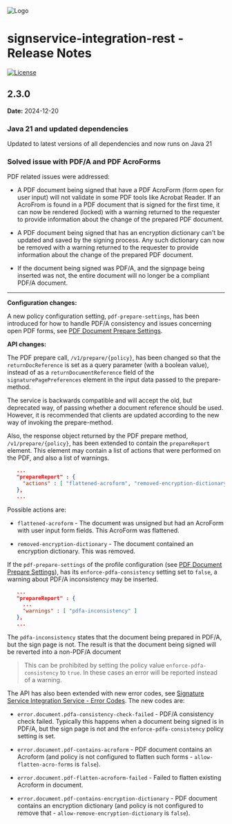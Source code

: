 ![Logo](https://idsec-solutions.github.io/signservice-integration-api/img/idsec.png)

# signservice-integration-rest - Release Notes

[![License](https://img.shields.io/badge/License-Apache%202.0-blue.svg)](https://opensource.org/licenses/Apache-2.0) 


## 2.3.0

**Date:** 2024-12-20

### Java 21 and updated dependencies

Updated to latest versions of all dependencies and now runs on Java 21

### Solved issue with PDF/A and PDF AcroForms

PDF related issues were addressed:

- A PDF document being signed that have a PDF AcroForm (form open for user input) will not validate in some PDF tools like Acrobat Reader. If an AcroFrom is found in a PDF document that is signed for the first time, it can now be rendered (locked) with a warning returned to the requester to provide information about the change of the prepared PDF document.

- A PDF document being signed that has an encryption dictionary can't be updated and saved by the signing process. Any such dictionary can now be removed with a warning returned to the requester to provide information about the change of the prepared PDF document.

- If the document being signed was PDF/A, and the signpage being inserted was not, the entire document will no longer be a compliant PDF/A document.

---

**Configuration changes:**

A new policy configuration setting, `pdf-prepare-settings`, has been introduced for how to handle PDF/A consistency and issues concerning open PDF forms, see [PDF Document Prepare Settings](#configuration.html#pdf-document-prepare-settings).

**API changes:**

The PDF prepare call, `/v1/prepare/{policy}`, has been changed so that the `returnDocReference` is set as a query parameter (with a boolean value), instead of as a `returnDocumentReference` field of the `signaturePagePreferences` element in the input data passed to the prepare-method.

The service is backwards compatible and will accept the old, but deprecated way, of passing whether a document reference should be used. However, it is recommended that clients are updated according to the new way of invoking the prepare-method.

Also, the response object returned by the PDF prepare method, `/v1/prepare/{policy}`, has been extended to contain the `prepareReport` element. This element may contain a list of actions that were performed on the PDF, and also a list of warnings.

```json
   ...
   "prepareReport" : {
     "actions" : [ "flattened-acroform", "removed-encryption-dictionary" ]
   },
   ...
```

Possible actions are:

- `flattened-acroform` - The document was unsigned but had an AcroForm with user input form fields. This AcroForm was flattened.

- `removed-encryption-dictionary` - The document contained an encryption dictionary. This was removed.

If the `pdf-prepare-settings` of the profile configuration (see [PDF Document Prepare Settings](#configuration.html#pdf-document-prepare-settings)), has its `enforce-pdfa-consistency` setting set to `false`, a warning about PDF/A inconsistency may be inserted. 

```json
   ...
   "prepareReport" : {
     ...
     "warnings" : [ "pdfa-inconsistency" ]
   },
   ...
```
The `pdfa-inconsistency` states that the document being prepared in PDF/A, but the sign page is not. The result is that the document being signed will be reverted into a non-PDF/A document

> This can be prohibited by setting the policy value `enforce-pdfa-consistency` to `true`. In these cases an error will be reported instead of a warning.

The API has also been extended with new error codes, see [Signature Service Integration Service - Error Codes](https://idsec-solutions.github.io/signservice-integration-api/errors.html). The new codes are:

- `error.document.pdfa-consistency-check-failed` - PDF/A consistency check failed. Typically this happens when a document being signed is in PDF/A, but the sign page is not and the `enforce-pdfa-consistency` policy setting is set.

- `error.document.pdf-contains-acroform` - PDF document contains an Acroform (and policy is not configured to flatten such forms - `allow-flatten-acro-forms` is `false`).

- `error.document.pdf-flatten-acroform-failed` - Failed to flatten existing Acroform in document.

- `error.document.pdf-contains-encryption-dictionary` - PDF document contains an encryption dictionary (and policy is not configured to remove that - `allow-remove-encryption-dictionary` is `false`).
